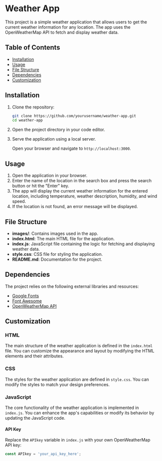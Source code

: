 # Weather App

This project is a simple weather application that allows users to get the current weather information for any location. The app uses the OpenWeatherMap API to fetch and display weather data.

## Table of Contents

- [Installation](#installation)
- [Usage](#usage)
- [File Structure](#file-structure)
- [Dependencies](#dependencies)
- [Customization](#customization)

## Installation

1. Clone the repository:
    ```sh
    git clone https://github.com/yourusername/weather-app.git
    cd weather-app
    ```

2. Open the project directory in your code editor.

3. Serve the application using a local server. 

   Open your browser and navigate to `http://localhost:3000`.

## Usage

1. Open the application in your browser.
2. Enter the name of the location in the search box and press the search button or hit the "Enter" key.
3. The app will display the current weather information for the entered location, including temperature, weather description, humidity, and wind speed.
4. If the location is not found, an error message will be displayed.

## File Structure

- **images/**: Contains images used in the app.
- **index.html**: The main HTML file for the application.
- **index.js**: JavaScript file containing the logic for fetching and displaying weather data.
- **style.css**: CSS file for styling the application.
- **README.md**: Documentation for the project.

## Dependencies

The project relies on the following external libraries and resources:

- [Google Fonts](https://fonts.googleapis.com/css2?family=Poppins:wght@300;400;500;600;700;800;900&family=Roboto:wght@300;400;500;700;900&display=swap)
- [Font Awesome](http://kit.fontawesome.com/7c8801c017.js)
- [OpenWeatherMap API](https://openweathermap.org/api)

## Customization

### HTML

The main structure of the weather application is defined in the `index.html` file. You can customize the appearance and layout by modifying the HTML elements and their attributes.

### CSS

The styles for the weather application are defined in `style.css`. You can modify the styles to match your design preferences.

### JavaScript

The core functionality of the weather application is implemented in `index.js`. You can enhance the app's capabilities or modify its behavior by updating the JavaScript code.

#### API Key

Replace the `APIkey` variable in `index.js` with your own OpenWeatherMap API key:

```javascript
const APIkey = 'your_api_key_here';

